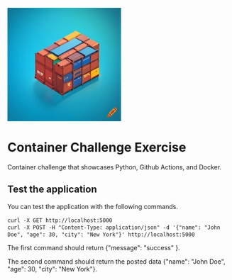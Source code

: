 ![Logo of the project](logo.png)

# Container Challenge Exercise

Container challenge that showcases Python, Github Actions, and Docker.

## Test the application

You can test the application with the following commands.

```shell
curl -X GET http://localhost:5000 
curl -X POST -H "Content-Type: application/json" -d '{"name": "John Doe", "age": 30, "city": "New York"}' http://localhost:5000 
```

The first command should return {"message": "success" }. 

The second command should return the posted data {"name": "John Doe", "age": 30, "city": "New York"}.
